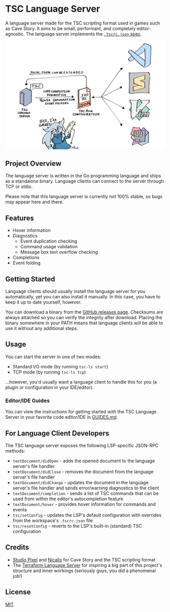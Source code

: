 # TSC Language Server

A language server made for the TSC scripting format used in games such as Cave
Story. It aims to be small, performant, and completely editor-agnostic. The
language server implements the [`.tscrc.json` spec][tscrc-spec].

![Diagram explaining how the language server works](.github/assets/diagram.png)

## Project Overview

The language server is written in the Go programming language and ships as a
standalone binary. Language clients can connect to the server through TCP or
stdio.

Please note that this language server is currently not 100% stable, so bugs may
appear here and there.

## Features

- Hover information
- Diagnostics
  - Event duplication checking
  - Command usage validation
  - Message box text overflow checking
- Completions
- Event folding

## Getting Started

Language clients should usually install the language server for you
automatically, yet you can also install it manually. In this case, you have to
keep it up to date yourself, however.

You can download a binary from the [GitHub releases page][releases]. Checksums
are always attached so you can verify the integrity after download. Placing the
binary somewhere in your PATH means that language clients will be able to use it
without any additional steps.

## Usage

You can start the server in one of two modes:

- Standard I/O mode (by running `tsc-ls start`)
- TCP mode (by running `tsc-ls tcp`)

...however, you'd usually want a language client to handle this for you (a
plugin or configuration in your IDE/editor).

### Editor/IDE Guides

You can view the instructions for getting started with the TSC Language Server
in your favorite code editor/IDE in [GUIDES.md][language-client-guides].

## For Language Client Developers

The TSC language server exposes the following LSP-specific JSON-RPC methods:

- `textDocument/didOpen` - adds the opened document to the language server's
file handler
- `textDocument/didClose` - removes the document from the language server's file
handler
- `textDocument/didChange` - updates the document in the language server's file
handler and sends error/warning diagnostics to the client
- `textDocument/completion` - sends a list of TSC commands that can be used from
within the editor's autocompletion feature
- `textDocument/hover` - provides hover information for commands and events
- `tsc/setConfig` - updates the LSP's default configuration with overrides from
the workspace's `.tscrc.json` file
- `tsc/resetConfig` - reverts to the LSP's built-in (standard) TSC configuration

## Credits

- [Studio Pixel][studio-pixel] and [Nicalis][nicalis] for Cave Story and the TSC
scripting format
- The [Terraform Language Server][terraform-ls] for inspiring a big part of this
project's structure and inner workings (seriously guys, you did a phenomenal
job!)

## License

[MIT](https://github.com/nimblebun/tsc-language-server/blob/master/LICENSE).

[tscrc-spec]: https://docs.nimblebun.works/tscrc-json
[releases]: https://github.com/nimblebun/tsc-language-server/releases/latest
[studio-pixel]: https://studiopixel.jp/
[nicalis]: https://www.nicalis.com/
[terraform-ls]: https://github.com/hashicorp/terraform-ls
[language-client-guides]: https://github.com/nimblebun/tsc-language-server/blob/master/GUIDES.md
